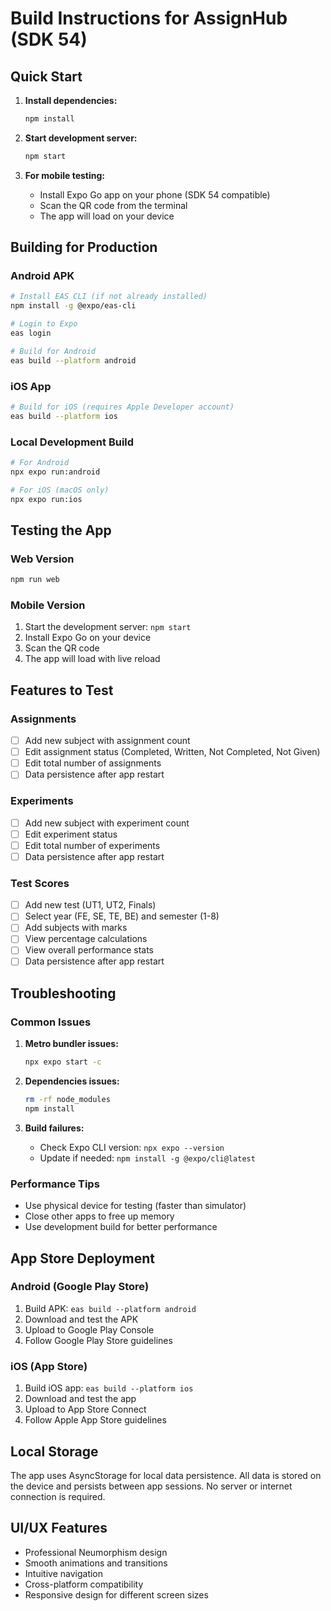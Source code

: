 # Build Instructions for AssignHub (SDK 54)

## Quick Start

1. **Install dependencies:**
   ```bash
   npm install
   ```

2. **Start development server:**
   ```bash
   npm start
   ```

3. **For mobile testing:**
   - Install Expo Go app on your phone (SDK 54 compatible)
   - Scan the QR code from the terminal
   - The app will load on your device

## Building for Production

### Android APK
```bash
# Install EAS CLI (if not already installed)
npm install -g @expo/eas-cli

# Login to Expo
eas login

# Build for Android
eas build --platform android
```

### iOS App
```bash
# Build for iOS (requires Apple Developer account)
eas build --platform ios
```

### Local Development Build
```bash
# For Android
npx expo run:android

# For iOS (macOS only)
npx expo run:ios
```

## Testing the App

### Web Version
```bash
npm run web
```

### Mobile Version
1. Start the development server: `npm start`
2. Install Expo Go on your device
3. Scan the QR code
4. The app will load with live reload

## Features to Test

### Assignments
- [ ] Add new subject with assignment count
- [ ] Edit assignment status (Completed, Written, Not Completed, Not Given)
- [ ] Edit total number of assignments
- [ ] Data persistence after app restart

### Experiments
- [ ] Add new subject with experiment count
- [ ] Edit experiment status
- [ ] Edit total number of experiments
- [ ] Data persistence after app restart

### Test Scores
- [ ] Add new test (UT1, UT2, Finals)
- [ ] Select year (FE, SE, TE, BE) and semester (1-8)
- [ ] Add subjects with marks
- [ ] View percentage calculations
- [ ] View overall performance stats
- [ ] Data persistence after app restart

## Troubleshooting

### Common Issues

1. **Metro bundler issues:**
   ```bash
   npx expo start -c
   ```

2. **Dependencies issues:**
   ```bash
   rm -rf node_modules
   npm install
   ```

3. **Build failures:**
   - Check Expo CLI version: `npx expo --version`
   - Update if needed: `npm install -g @expo/cli@latest`

### Performance Tips

- Use physical device for testing (faster than simulator)
- Close other apps to free up memory
- Use development build for better performance

## App Store Deployment

### Android (Google Play Store)
1. Build APK: `eas build --platform android`
2. Download and test the APK
3. Upload to Google Play Console
4. Follow Google Play Store guidelines

### iOS (App Store)
1. Build iOS app: `eas build --platform ios`
2. Download and test the app
3. Upload to App Store Connect
4. Follow Apple App Store guidelines

## Local Storage

The app uses AsyncStorage for local data persistence. All data is stored on the device and persists between app sessions. No server or internet connection is required.

## UI/UX Features

- Professional Neumorphism design
- Smooth animations and transitions
- Intuitive navigation
- Cross-platform compatibility
- Responsive design for different screen sizes

